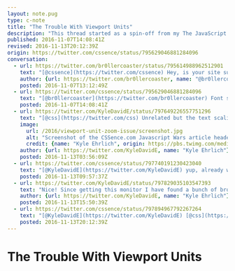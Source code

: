 ```yaml
---
layout: note.pug
type: c-note
title: "The Trouble With Viewport Units"
description: "This thread started as a spin-off from my The JavaScript Wars article, deviating from the topic at hand."
published: 2016-11-07T14:08:41Z
revised: 2016-11-13T20:12:39Z
origin: https://twitter.com/cssence/status/795629046881284096
conversation:
  - url: https://twitter.com/br0llercoaster/status/795614988962512901
    text: "[@cssence](https://twitter.com/cssence) Hey, is your site supposed to have a font size of 52px on large displays? Not very comfortable to read an entire article like that."
    author: {url: https://twitter.com/br0llercoaster, name: "@br0llercoaster"}
    posted: 2016-11-07T13:12:49Z
  - url: https://twitter.com/cssence/status/795629046881284096
    text: "[@br0llercoaster](https://twitter.com/br0llercoaster) Font size is viewport-based (2vw), so technically yes. But thanks for the feedback, I’ll give it a thought."
    posted: 2016-11-07T14:08:41Z
  - url: https://twitter.com/KyleDavidE/status/797649226557751296
    text: "[@css](https://twitter.com/css) Unrelated but the text scaling on this website is appalling."
    image:
      url: /2016/viewport-unit-zoom-issue/screenshot.jpg
      alt: "Screenshot of the CSSence.com Javascript Wars article header on a large display."
      credit: {name: "Kyle Ehrlich", origin: https://pbs.twimg.com/media/CxHRjXgWEAEvGNE?format=jpg&name=small, via: "Twitter"}
    author: {url: https://twitter.com/KyleDavidE, name: "Kyle Ehrlich"}
    posted: 2016-11-13T03:56:09Z
  - url: https://twitter.com/cssence/status/797740191230423040
    text: "[@KyleDavidE](https://twitter.com/KyleDavidE) yup, already working on that viewport-sized typography fix <a href=\"/2016/the-javascript-wars/\" aria-label=\"Second part of this comment.\">[…]</a>"
    posted: 2016-11-13T09:57:37Z
  - url: https://twitter.com/KyleDavidE/status/797829035103547393
    text: "Nice! Since getting this monitor I have found a bunch of broken sites. You are the first to do anything."
    author: {url: https://twitter.com/KyleDavidE, name: "Kyle Ehrlich"}
    posted: 2016-11-13T15:50:39Z
  - url: https://twitter.com/cssence/status/797894967792267264
    text: "[@KyleDavidE](https://twitter.com/KyleDavidE) [@css](https://twitter.com/css) Done by ditching the <code>vw</code> unit entirely. But I’ll look into this: [zellwk.com/blog/viewport-based-typography](https://zellwk.com/blog/viewport-based-typography/)"
    posted: 2016-11-13T20:12:39Z
---
```


# The Trouble With Viewport Units
